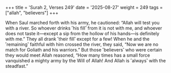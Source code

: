 +++
title = 'Surah 2, Verses 249'
date = '2025-08-27'
weight = 249
tags = ["allah", "believers"]
+++

When Saul marched forth with his army, he cautioned: “Allah will test you with a river. So whoever drinks ˹his fill˺ from it is not with me, and whoever does not taste it—except a sip from the hollow of his hands—is definitely with me.” They all drank ˹their fill˺ except for a few! When he and the ˹remaining˺ faithful with him crossed the river, they said, “Now we are no match for Goliath and his warriors.” But those ˹believers˺ who were certain they would meet Allah reasoned, “How many times has a small force vanquished a mighty army by the Will of Allah! And Allah is ˹always˺ with the steadfast.”
